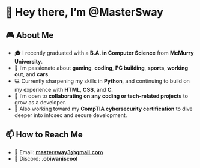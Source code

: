 # 👋 Hey there, I’m @MasterSway

## 🎮 About Me
- 🎓 I recently graduated with a **B.A. in Computer Science** from **McMurry University**.
- 🧠 I’m passionate about **gaming**, **coding**, **PC building**, **sports**, **working out**, and **cars**.
- 💻 Currently sharpening my skills in **Python**, and continuing to build on my experience with **HTML**, **CSS**, and **C**.
- 🤝 I’m open to **collaborating on any coding or tech-related projects** to grow as a developer.
- 🔐 Also working toward my **CompTIA cybersecurity certification** to dive deeper into infosec and secure development.

## 📫 How to Reach Me
- 📧 Email: **mastersway3@gmail.com**
- 💬 Discord: **.obiwaniscool**

<!---
MasterSway/MasterSway is a ✨ special ✨ repository because its `README.md` (this file) appears on your GitHub profile.
You can click the Preview link to take a look at your changes.
--->
